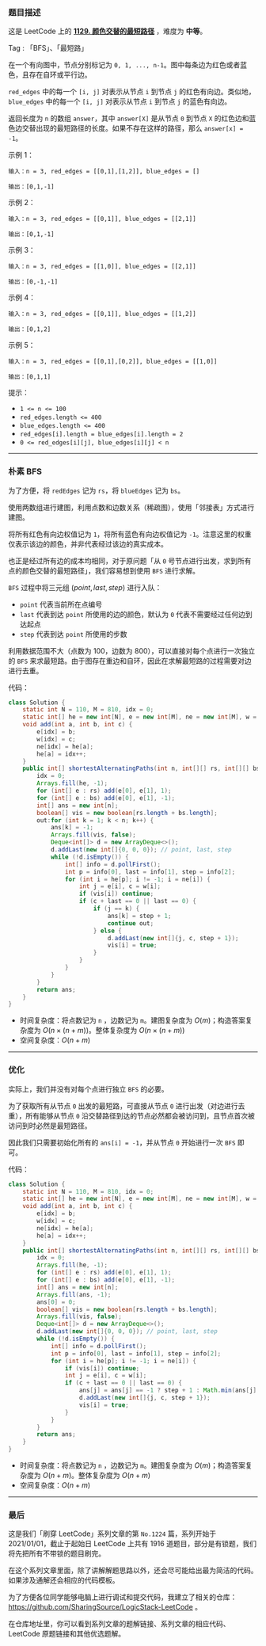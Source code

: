 ### 题目描述

这是 LeetCode 上的 **[1129. 颜色交替的最短路径]()** ，难度为 **中等**。

Tag : 「BFS」、「最短路」



在一个有向图中，节点分别标记为 `0, 1, ..., n-1`。图中每条边为红色或者蓝色，且存在自环或平行边。

`red_edges` 中的每一个 `[i, j]` 对表示从节点 `i` 到节点 `j` 的红色有向边。类似地，`blue_edges` 中的每一个 `[i, j]` 对表示从节点 `i` 到节点 `j` 的蓝色有向边。

返回长度为 `n` 的数组 `answer`，其中 `answer[X]` 是从节点 `0` 到节点 `X` 的红色边和蓝色边交替出现的最短路径的长度。如果不存在这样的路径，那么 `answer[x] = -1`。

示例 1：
```
输入：n = 3, red_edges = [[0,1],[1,2]], blue_edges = []

输出：[0,1,-1]
```
示例 2：
```
输入：n = 3, red_edges = [[0,1]], blue_edges = [[2,1]]

输出：[0,1,-1]
```
示例 3：
```
输入：n = 3, red_edges = [[1,0]], blue_edges = [[2,1]]

输出：[0,-1,-1]
```
示例 4：
```
输入：n = 3, red_edges = [[0,1]], blue_edges = [[1,2]]

输出：[0,1,2]
```
示例 5：
```
输入：n = 3, red_edges = [[0,1],[0,2]], blue_edges = [[1,0]]

输出：[0,1,1]
```

提示：
* `1 <= n <= 100`
* `red_edges.length <= 400`
* `blue_edges.length <= 400`
* `red_edges[i].length = blue_edges[i].length = 2`
* `0 <= red_edges[i][j], blue_edges[i][j] < n`

---

### 朴素 BFS

为了方便，将 `redEdges` 记为 `rs`，将 `blueEdges` 记为 `bs`。

使用两数组进行建图，利用点数和边数关系（稀疏图），使用「邻接表」方式进行建图。

将所有红色有向边权值记为 `1`，将所有蓝色有向边权值记为 `-1`。注意这里的权重仅表示该边的颜色，并非代表经过该边的真实成本。

也正是经过所有边的成本均相同，对于原问题「从 `0` 号节点进行出发，求到所有点的颜色交替的最短路径」，我们容易想到使用 `BFS`  进行求解。

`BFS`  过程中将三元组 $(point, last, step)$ 进行入队：

* `point` 代表当前所在点编号
* `last` 代表到达 `point` 所使用的边的颜色，默认为 `0` 代表不需要经过任何边到达起点
* `step` 代表到达 `point` 所使用的步数

利用数据范围不大（点数为 $100$，边数为 $800$），可以直接对每个点进行一次独立的 `BFS`  来求最短路。由于图存在重边和自环，因此在求解最短路的过程需要对边进行去重。

代码：
```Java
class Solution {
    static int N = 110, M = 810, idx = 0;
    static int[] he = new int[N], e = new int[M], ne = new int[M], w = new int[M];
    void add(int a, int b, int c) {
        e[idx] = b;
        w[idx] = c;
        ne[idx] = he[a];
        he[a] = idx++;
    }
    public int[] shortestAlternatingPaths(int n, int[][] rs, int[][] bs) {
        idx = 0;
        Arrays.fill(he, -1);
        for (int[] e : rs) add(e[0], e[1], 1);
        for (int[] e : bs) add(e[0], e[1], -1);
        int[] ans = new int[n];
        boolean[] vis = new boolean[rs.length + bs.length];
        out:for (int k = 1; k < n; k++) {
            ans[k] = -1;
            Arrays.fill(vis, false);
            Deque<int[]> d = new ArrayDeque<>();
            d.addLast(new int[]{0, 0, 0}); // point, last, step
            while (!d.isEmpty()) {
                int[] info = d.pollFirst();
                int p = info[0], last = info[1], step = info[2];
                for (int i = he[p]; i != -1; i = ne[i]) {
                    int j = e[i], c = w[i];
                    if (vis[i]) continue;
                    if (c + last == 0 || last == 0) {
                        if (j == k) {
                            ans[k] = step + 1;
                            continue out;
                        } else {
                            d.addLast(new int[]{j, c, step + 1});
                            vis[i] = true;
                        }
                    }
                }
            }
        }
        return ans;
    }
}
```
* 时间复杂度：将点数记为 `n` ，边数记为 `m`。建图复杂度为 $O(m)$；构造答案复杂度为 $O(n \times (n + m))$。整体复杂度为 $O(n \times (n + m))$
* 空间复杂度：$O(n + m)$

---

### 优化

实际上，我们并没有对每个点进行独立 `BFS`  的必要。

为了获取所有从节点 `0` 出发的最短路，可直接从节点 `0` 进行出发（对边进行去重），所有能够从节点 `0` 沿交替路径到达的节点必然都会被访问到，且节点首次被访问到时必然是最短路径。

因此我们只需要初始化所有的 `ans[i] = -1`，并从节点 `0` 开始进行一次 `BFS`  即可。

代码：
```Java
class Solution {
    static int N = 110, M = 810, idx = 0;
    static int[] he = new int[N], e = new int[M], ne = new int[M], w = new int[M];
    void add(int a, int b, int c) {
        e[idx] = b;
        w[idx] = c;
        ne[idx] = he[a];
        he[a] = idx++;
    }
    public int[] shortestAlternatingPaths(int n, int[][] rs, int[][] bs) {
        idx = 0;
        Arrays.fill(he, -1);
        for (int[] e : rs) add(e[0], e[1], 1);
        for (int[] e : bs) add(e[0], e[1], -1);
        int[] ans = new int[n];
        Arrays.fill(ans, -1);
        ans[0] = 0;
        boolean[] vis = new boolean[rs.length + bs.length];
        Arrays.fill(vis, false);
        Deque<int[]> d = new ArrayDeque<>();
        d.addLast(new int[]{0, 0, 0}); // point, last, step
        while (!d.isEmpty()) {
            int[] info = d.pollFirst();
            int p = info[0], last = info[1], step = info[2];
            for (int i = he[p]; i != -1; i = ne[i]) {
                if (vis[i]) continue;
                int j = e[i], c = w[i];
                if (c + last == 0 || last == 0) {
                    ans[j] = ans[j] == -1 ? step + 1 : Math.min(ans[j], step + 1);
                    d.addLast(new int[]{j, c, step + 1});
                    vis[i] = true;
                }
            }
        }
        return ans;
    }
}
```
* 时间复杂度：将点数记为 `n` ，边数记为 `m`。建图复杂度为 $O(m)$；构造答案复杂度为 $O(n + m)$。整体复杂度为 $O(n + m)$
* 空间复杂度：$O(n + m)$

---

### 最后

这是我们「刷穿 LeetCode」系列文章的第 `No.1224` 篇，系列开始于 2021/01/01，截止于起始日 LeetCode 上共有 1916 道题目，部分是有锁题，我们将先把所有不带锁的题目刷完。

在这个系列文章里面，除了讲解解题思路以外，还会尽可能给出最为简洁的代码。如果涉及通解还会相应的代码模板。

为了方便各位同学能够电脑上进行调试和提交代码，我建立了相关的仓库：https://github.com/SharingSource/LogicStack-LeetCode 。

在仓库地址里，你可以看到系列文章的题解链接、系列文章的相应代码、LeetCode 原题链接和其他优选题解。

